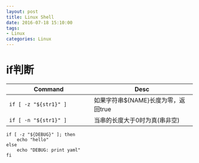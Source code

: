 ```yaml
---
layout: post
title: Linux Shell
date: 2016-07-18 15:10:00
tags:
- Linux
categories: Linux
---
```



# if判断
|                  Command                   |                     Desc                          |
| ------------------------------------------ | ------------------------------------------------- |
| `if [ -z "${str1}" ]`                      | 如果字符串${NAME}长度为零，返回true                 |
| `if [ -n "${str1}" ]`　　　　　             | 当串的长度大于0时为真(串非空)                       |



```shell
if [ -z "${DEBUG}" ]; then
    echo "hello"
else
    echo "DEBUG: print yaml"
fi
```


